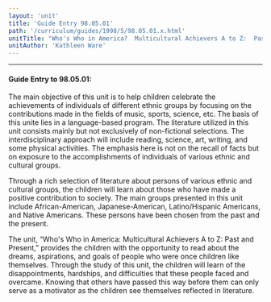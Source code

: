 ```yaml
---
layout: 'unit'
title: 'Guide Entry 98.05.01'
path: '/curriculum/guides/1998/5/98.05.01.x.html'
unitTitle: "Who's Who in America?  Multicultural Achievers A to Z:  Past and Present"
unitAuthor: 'Kathleen Ware'
---
```


<body>
<hr/>
 <h4>
  Guide Entry to 98.05.01:
 </h4>
 The main objective of this unit is to help children celebrate the achievements of individuals of different ethnic groups by focusing on the contributions made in the fields of music, sports, science, etc.  The basis of this unite lies in a language-based program.  The literature utilized in this unit consists mainly but not exclusively of non-fictional selections.  The interdisciplinary approach will include reading, science, art, writing, and some physical activities.  The emphasis here is not on the recall of facts but on exposure to the accomplishments of individuals of various ethnic and cultural groups.
 <p>
  Through a rich selection of literature about persons of various ethnic and cultural groups, the children will learn about those who have made a positive contribution to society.  The main groups presented in this unit include African-American, Japanese-American, Latino/Hispanic Americans, and Native Americans.  These persons have been chosen from the past and the present.
 </p>
 <p>
  The unit, “Who's Who in America:  Multicultural Achievers A to Z:  Past and Present,” provides the children with the opportunity to read about the dreams, aspirations, and goals of people who were once children like themselves.  Through the study of this unit, the children will learn of the disappointments, hardships, and difficulties that these people faced and overcame.  Knowing that others have passed this way before them can only serve as a motivator as the children see themselves reflected in literature.
 </p>

</body>
